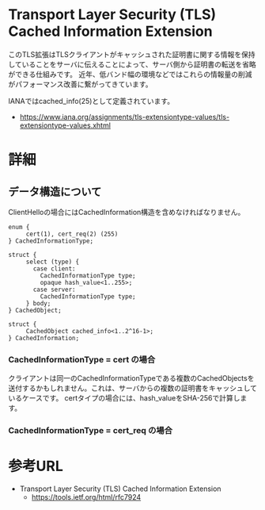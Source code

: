 # Transport Layer Security (TLS) Cached Information Extension
このTLS拡張はTLSクライアントがキャッシュされた証明書に関する情報を保持していることをサーバに伝えることによって、サーバ側から証明書の転送を省略ができる仕組みです。
近年、低バンド幅の環境などではこれらの情報量の削減がパフォーマンス改善に繋がってきています。


IANAではcached_info(25)として定義されています。
- https://www.iana.org/assignments/tls-extensiontype-values/tls-extensiontype-values.xhtml


# 詳細


## データ構造について
ClientHelloの場合にはCachedInformation構造を含めなければなりません。
```
enum {
     cert(1), cert_req(2) (255)
} CachedInformationType;

struct {
     select (type) {
       case client:
         CachedInformationType type;
         opaque hash_value<1..255>;
       case server:
         CachedInformationType type;
     } body;
} CachedObject;

struct {
     CachedObject cached_info<1..2^16-1>;
} CachedInformation;
```

### CachedInformationType = cert の場合
クライアントは同一のCachedInformationTypeである複数のCachedObjectsを送付するかもしれません。これは、サーバからの複数の証明書をキャッシュしているケースです。
certタイプの場合には、hash_valueをSHA-256で計算します。

### CachedInformationType = cert_req の場合


# 参考URL
- Transport Layer Security (TLS) Cached Information Extension
  - https://tools.ietf.org/html/rfc7924

